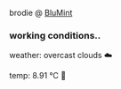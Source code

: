 brodie @ [BluMint](https://www.linkedin.com/company/blumint-io/)

<!--weather_start-->
### working conditions..

weather: overcast clouds ☁️

temp: 8.91 °C 🧥

<!--weather_end-->
